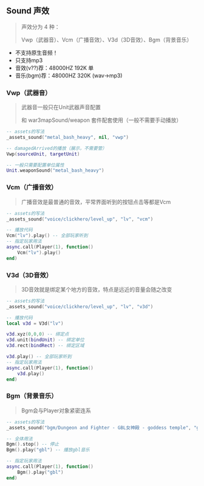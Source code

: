 ## Sound 声效

> 声效分为 4 种：
>
> Vwp（武器音）、Vcm（广播音效）、V3d（3D音效）、Bgm（背景音乐）

* 不支持原生音频！
* 只支持mp3
* 音效(v??)荐：48000HZ 192K 单
* 音乐(bgm)荐：48000HZ 320K (wav->mp3)

### Vwp（武器音）

> 武器音一般只在Unit武器声音配置
>
> 和 war3mapSound/weapon 套件配套使用（一般不需要手动播放）

```lua
-- assets的写法
_assets_sound("metal_bash_heavy", nil, "vwp")

-- damagedArrived的播放（展示，不需要管）
Vwp(sourceUnit, targetUnit)

-- 一般只需要配置单位属性
Unit.weaponSound("metal_bash_heavy")
```

### Vcm（广播音效）

> 广播音效是最普通的音效，平常界面听到的按钮点击等都是Vcm

```lua
-- assets的写法
_assets_sound("voice/clickhero/level_up", "lv", "vcm")

-- 播放代码
Vcm("lv").play() -- 全部玩家听到
-- 指定玩家用法
async.call(Player(1), function()
    Vcm("lv").play()
end)
```

### V3d（3D音效）

> 3D音效就是绑定某个地方的音效，特点是远近的音量会随之改变

```lua
-- assets的写法
_assets_sound("voice/clickhero/level_up", "lv", "v3d")

-- 播放代码
local v3d = V3d("lv")

v3d.xyz(0,0,0) -- 绑定点
v3d.unit(bindUnit) -- 绑定单位
v3d.rect(bindRect) -- 绑定区域

v3d.play() -- 全部玩家听到
-- 指定玩家用法
async.call(Player(1), function()
    v3d.play()
end)
```

### Bgm（背景音乐）

> Bgm会与Player对象紧密连系

```lua
-- assets的写法
_assets_sound("bgm/Dungeon and Fighter - GBL女神殿 - goddess temple", "gbl", "bgm")

-- 全体用法
Bgm().stop() -- 停止
Bgm().play("gbl") -- 播放gbl音乐

-- 指定玩家用法
async.call(Player(1), function()
    Bgm().play("gbl")
end)
```

